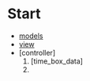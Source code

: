# Start


- [models](C:\Users\nickl\nick_\ProjectsPy\Pomodoro_new\models.py)
- [view](jetbrains://pycharm/navigate/reference?project=pomodoro_execute.py&path=src/view/view.py)
- [controller]
  1. [time_box_data]
  2. 
